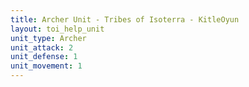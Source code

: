 ```yaml
---
title: Archer Unit - Tribes of Isoterra - KitleOyun
layout: toi_help_unit
unit_type: Archer
unit_attack: 2
unit_defense: 1
unit_movement: 1
---
```

